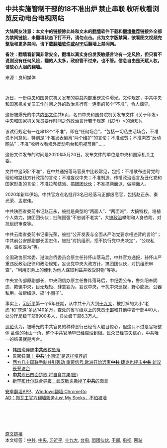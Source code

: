  <h2>中共实施管制干部的18不准出炉 禁止串联 收听收看浏览反动电台电视网站</h2> <p class="notice"><b>大陆网友注意：本文中的链接除此处和文末的<a href="https://github.com/bannedbook/fanqiang" >翻墙</a>软件下载和<a href="https://github.com/killgcd/justmysocks/blob/master/README.md">翻墙推荐</a>链接外全部为禁网链接，未翻墙状态下打不开，请勿点击。此为文字版禁闻，欲看图文视频完整版和更多禁闻，请下载<a href="https://github.com/bannedbook/fanqiang">翻墙软件或APP</a>后翻墙上禁闻网。</p><p>备注：翻墙看新闻非常安全，翻墙以真实身份发表敏感言论有一定风险，但只看不说则没有任何风险，翻的人太多，政府管不过来，也不管。信息自由是天赋人权，请放心大胆的翻墙。</b></p>  <div class="entry"> <p>来源：良知媒体</p> <p></br></p> <p>近日，一份<a href="https://www.bannedbook.org/bnews/tag/%E4%B8%AD%E5%A4%AE/" class="st_tag internal_tag" rel="tag" title="标签 中央 下的日志">中央</a>和国务院机关发布的<a href="https://www.bannedbook.org/bnews/tag/%e4%b8%ad%e5%85%b1/" class="st_tag internal_tag" rel="tag" title="标签 中共 下的日志">中共</a>内部重磅文件曝光。文件规定，中共中央和国家机关党员工作时间之外的政治言行有一连串的18个“不准”，令人惊异。</p> <p>这份被爆光的中共<span class='wp_keywordlink'><a href="https://www.bannedbook.org/forum34/" title="中共内部文件 中共保密文件 解密文件" target="_blank">内部文件</a></span>共6页，名曰中央和国务院机关发布文件《关于印发<中央和国家机关党员要作时间之外政治言行若干规定（试行）>的通知》。</p> <p>该试行规定有一连串18个“不准”，即在“任何场合”，“包括一切私生活场合，不准说不同意见，特别是“不准发表偏离“两个维护”的言论；不准点赞；不准浏览“反动<a href="https://www.bannedbook.org/bnews/tag/%e7%bd%91%e7%ab%99/" class="st_tag internal_tag" rel="tag" title="标签 网站 下的日志">网站</a>”；不准“收听收看境外反动电台和<a href="https://www.bannedbook.org/bnews/tag/%e7%94%b5%e8%a7%86/" class="st_tag internal_tag" rel="tag" title="标签 电视 下的日志">电视</a>节目”……</p>  <p>这份文件发布的时间是2020年5月20日。发布文件的单位是中央和国家机关工委。</p> <p>文件中这5条“不准”，在中共通报落马官员中比较常见，包括：不准散布违背党的理论和路线方针政策的言论；不准妄议中央；不准制造、传播政治谣言及丑化党和国家形象的言论；不准拉帮结派、搞<a href="https://www.bannedbook.org/bnews/tag/%E5%9B%A2%E5%9B%A2%E4%BC%99%E4%BC%99/" class="st_tag internal_tag" rel="tag" title="标签 团团伙伙 下的日志">团团伙伙</a>；不准搞两面派、做两面人。</p> <p>2020年新年伊始，中共官方点名批评3名已经落马正部级高官，包括赵正永、秦光荣、孟宏伟。</p> <p>中共陕西省委前书记赵正永，被批是典型的“两面人”、“两面派”，大搞特权，培植个人势力，搞团团伙伙；批陈国强“不忠诚不老实”，大<span class='wp_keywordlink'><a href="https://www.bannedbook.org/forum11/topic331.html" title="禁片：搞政治" target="_blank">搞政治</a></span>攀附和人身依附，对抗组织审查等。</p> <p>中共云南省委前书记秦光荣，被批“公开发表与全面从严治党要求相违背的言论”；中共前公安部副部长孟宏伟，被批“对抗组织，拒不执行党中央决定”，“公权私用，滥权妄为”等。</p>  <p>全国政协原常委、港澳台侨委员会原主任孙怀山落马后，中共官方通报，孙怀山严重违反政治纪律和政治规矩，妄议党中央大政方针，搞团团伙伙，对抗组织审查”，“利用职务上的便利为他人谋取利益并收受财物”等等。</p> <p>中央宣传部原副部长、中央网信办原主任鲁炜落马后，中纪委公布，鲁炜阳奉阴违、欺骗中央，目无规矩、肆意妄为，妄议中央，干扰中央巡视，野心膨胀，公器私用，拉帮结派、搞“小圈子”。</p> <p>事实上，<a href="https://www.bannedbook.org/bnews/tag/%e4%b9%a0%e8%bf%91%e5%b9%b3/" class="st_tag internal_tag" rel="tag" title="标签 习近平 下的日志">习近平</a>第一个5年任期，从中共十八大到<a href="https://www.bannedbook.org/bnews/tag/%e5%8d%81%e4%b9%9d%e5%a4%a7/" class="st_tag internal_tag" rel="tag" title="标签 十九大 下的日志">十九大</a>，被打掉的大小“老虎”和“苍蝇”多达140多万，查处的省军级以上的党员<a href="https://www.bannedbook.org/bnews/tag/%E5%B9%B2%E9%83%A8/" class="st_tag internal_tag" rel="tag" title="标签 干部 下的日志">干部</a>和其他中管干部440人，处分厅局级干部8900多人，县处级干部6.3万人。</p> <p><span class='wp_keywordlink_affiliate'><a href="https://www.bannedbook.org/bnews/comments/" title="新闻评论" target="_blank">评论</a></span>认为，被曝光的中共官员的种种恶行已经令人触目惊心，但这只不过是官场整体 乱像的冰山一角，整个中共官场早已经腐烂到根。民众已经丧失信心，中共唯一的结果就是垮台。</p> <ul class='op-related-articles' title='相关阅读'> <li><a href='https://www.bannedbook.org/bnews/ssgc/20200607/1341251.html' target='_blank'>韩国瑜伴随<b>中共</b>政权坠落</a></li> <li><a href='https://www.bannedbook.org/bnews/cnnews/20200607/1341229.html' target='_blank'>告密狂潮！ <b>中共</b>“小间谍”是这样培养的</a></li> <li><a href='https://www.bannedbook.org/bnews/topimagenews/20200607/1341208.html' target='_blank'>西方几十国联手制共引轰动 重要信号:欧洲开始远离<b>中共</b> 捷克也抨击<b>中共</b> 新议长誓访台</a></li> <li><a href='https://www.bannedbook.org/bnews/cbnews/20200607/1341207.html' target='_blank'><b>中共</b>现已四面楚歌 将自食其果(图)</a></li> <li><a href='https://www.bannedbook.org/bnews/worldnews/usa/20200607/1341204.html' target='_blank'>新罕布什尔联合导报：武汉肺炎撕掉了<b>中共</b>的面具</a></li> </ul> <div class="texttj"> <a href="https://github.com/bannedbook/fanqiang/wiki/%E7%A6%81%E9%97%BB%E7%BD%91%E5%AE%89%E5%8D%93%E7%BF%BB%E5%A2%99%E6%96%B0%E9%97%BBAPP" target="_blank">安卓翻墙APP</a>、<a href="https://github.com/bannedbook/fanqiang/wiki/Chrome%E4%B8%80%E9%94%AE%E7%BF%BB%E5%A2%99%E5%8C%85" target="_blank">Windows翻墙:ChromeGo</a><br/> <a href="https://github.com/killgcd/justmysocks/blob/master/README.md" target="_blank">AD：搬瓦工官方翻墙服务Just My Socks，不怕被墙</a> </div><p></br></br><br /> </br></p> <a name='sharetosocial'></a>         <div><a href='https://www.bannedbook.org/bnews/comments/20200607/1341282.html'>原文链接</a></div>  </div><!--END ENTRY--> <div class="postfooter"> <div>本文标签：<a href="https://www.bannedbook.org/bnews/tag/%e4%b8%ad%e5%85%b1/" rel="tag">中共</a>, <a href="https://www.bannedbook.org/bnews/tag/%E4%B8%AD%E5%A4%AE/" rel="tag">中央</a>, <a href="https://www.bannedbook.org/bnews/tag/%e4%b9%a0%e8%bf%91%e5%b9%b3/" rel="tag">习近平</a>, <a href="https://www.bannedbook.org/bnews/tag/%e5%8d%81%e4%b9%9d%e5%a4%a7/" rel="tag">十九大</a>, <a href="https://www.bannedbook.org/bnews/tag/%E5%8F%B0%E7%94%B5/" rel="tag">台电</a>, <a href="https://www.bannedbook.org/bnews/tag/%E5%9B%A2%E5%9B%A2%E4%BC%99%E4%BC%99/" rel="tag">团团伙伙</a>, <a href="https://www.bannedbook.org/bnews/tag/%E5%B9%B2%E9%83%A8/" rel="tag">干部</a>, <a href="https://www.bannedbook.org/bnews/tag/%e7%94%b5%e8%a7%86/" rel="tag">电视</a>, <a href="https://www.bannedbook.org/bnews/tag/%e7%bd%91%e7%ab%99/" rel="tag">网站</a></div>  </div><!--END POSTFOOTER--> 